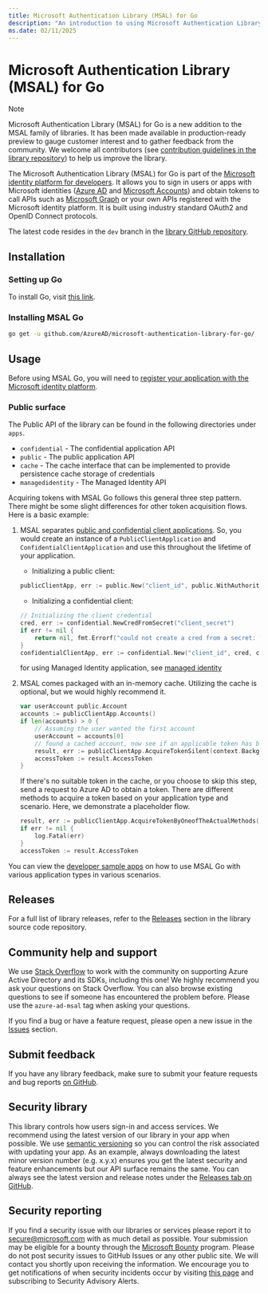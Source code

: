 ```yaml
---
title: Microsoft Authentication Library (MSAL) for Go
description: "An introduction to using Microsoft Authentication Library (MSAL) for Go."
ms.date: 02/11/2025
---
```


# Microsoft Authentication Library (MSAL) for Go

>[!NOTE]
> Microsoft Authentication Library (MSAL) for Go is a new addition to the MSAL family of libraries. It has been made available in production-ready preview to gauge customer interest and to gather feedback from the community. We welcome all contributors (see [contribution guidelines in the library repository](https://github.com/AzureAD/microsoft-authentication-library-for-go/blob/main/CONTRIBUTING.md)) to help us improve the library.

The Microsoft Authentication Library (MSAL) for Go is part of the [Microsoft identity platform for developers](/entra/identity-platform/v2-overview). It allows you to sign in users or apps with Microsoft identities ([Azure AD](https://azure.microsoft.com/services/active-directory/) and [Microsoft Accounts](https://account.microsoft.com)) and obtain tokens to call APIs such as [Microsoft Graph](https://graph.microsoft.io/) or your own APIs registered with the Microsoft identity platform. It is built using industry standard OAuth2 and OpenID Connect protocols.

The latest code resides in the `dev` branch in the [library GitHub repository](https://github.com/AzureAD/microsoft-authentication-library-for-go).

## Installation

### Setting up Go

To install Go, visit [this link](https://golang.org/dl/).

### Installing MSAL Go

```bash
go get -u github.com/AzureAD/microsoft-authentication-library-for-go/
```

## Usage

Before using MSAL Go, you will need to [register your application with the Microsoft identity platform](/azure/active-directory/develop/quickstart-v2-register-an-app).

### Public surface

The Public API of the library can be found in the following directories under `apps`.

- `confidential` - The confidential application API
- `public` - The public application API
- `cache` - The cache interface that can be implemented to provide persistence cache storage of credentials
- `managedidentity` - The Managed Identity API

Acquiring tokens with MSAL Go follows this general three step pattern. There might be some slight differences for other token acquisition flows. Here is a basic example:

1. MSAL separates [public and confidential client applications](https://tools.ietf.org/html/rfc6749#section-2.1). So, you would create an instance of a `PublicClientApplication` and `ConfidentialClientApplication` and use this throughout the lifetime of your application.

   - Initializing a public client:

    ```go
    publicClientApp, err := public.New("client_id", public.WithAuthority("https://login.microsoftonline.com/Enter_The_Tenant_Name_Here"))
    ```

   - Initializing a confidential client:

    ```go
    // Initializing the client credential
    cred, err := confidential.NewCredFromSecret("client_secret")
    if err != nil {
        return nil, fmt.Errorf("could not create a cred from a secret: %w", err)
    }
    confidentialClientApp, err := confidential.New("client_id", cred, confidential.WithAuthority("https://login.microsoftonline.com/Enter_The_Tenant_Name_Here"))
    ```
    
    for using Managed Identity application, see [managed identity](./advanced/managed-identity.md)

1. MSAL comes packaged with an in-memory cache. Utilizing the cache is optional, but we would highly recommend it.

    ```go
    var userAccount public.Account
    accounts := publicClientApp.Accounts()
    if len(accounts) > 0 {
        // Assuming the user wanted the first account
        userAccount = accounts[0]
        // found a cached account, now see if an applicable token has been cached
        result, err := publicClientApp.AcquireTokenSilent(context.Background(), []string{"your_scope"}, public.WithSilentAccount(userAccount))
        accessToken := result.AccessToken
    }
    ```

    If there's no suitable token in the cache, or you choose to skip this step, send a request to Azure AD to obtain a token. There are different methods to acquire a token based on your application type and scenario. Here, we demonstrate a placeholder flow.

    ```go
    result, err := publicClientApp.AcquireTokenByOneofTheActualMethods([]string{"your_scope"}, ...(other parameters depending on the function))
    if err != nil {
        log.Fatal(err)
    }
    accessToken := result.AccessToken
    ```

You can view the [developer sample apps](https://github.com/AzureAD/microsoft-authentication-library-for-go/tree/main/apps/tests/devapps) on how to use MSAL Go with various application types in various scenarios.

## Releases

For a full list of library releases, refer to the [Releases](https://github.com/AzureAD/microsoft-authentication-library-for-go/releases) section in the library source code repository.

## Community help and support

We use [Stack Overflow](https://stackoverflow.com/questions/tagged/azure-ad-msal) to work with the community on supporting Azure Active Directory and its SDKs, including this one! We highly recommend you ask your questions on Stack Overflow. You can also browse existing questions to see if someone has encountered the problem before. Please use the `azure-ad-msal` tag when asking your questions.

If you find a bug or have a feature request, please open a new issue in the [Issues](https://github.com/AzureAD/microsoft-authentication-library-for-go/issues) section.

## Submit feedback

If you have any library feedback, make sure to submit your feature requests and bug reports [on GitHub](https://github.com/AzureAD/microsoft-authentication-library-for-go/issues).

## Security library

This library controls how users sign-in and access services. We recommend using the latest version of our library in your app when possible. We use [semantic versioning](http://semver.org/) so you can control the risk associated with updating your app. As an example, always downloading the latest minor version number (e.g. x.y.x) ensures you get the latest security and feature enhancements but our API surface remains the same. You can always see the latest version and release notes under the [Releases tab on GitHub](https://github.com/AzureAD/microsoft-authentication-library-for-go/releases).

## Security reporting

If you find a security issue with our libraries or services please report it to [secure@microsoft.com](mailto:secure@microsoft.com) with as much detail as possible. Your submission may be eligible for a bounty through the [Microsoft Bounty](https://aka.ms/bugbounty) program. Please do not post security issues to GitHub Issues or any other public site. We will contact you shortly upon receiving the information. We encourage you to get notifications of when security incidents occur by visiting [this page](https://www.microsoft.com/msrc/technical-security-notifications) and subscribing to Security Advisory Alerts.
